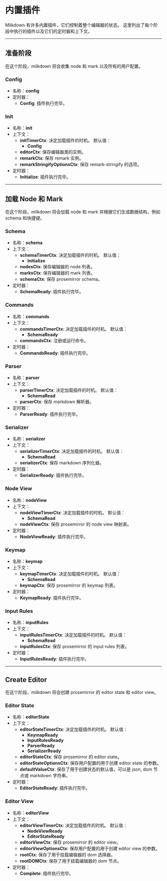 # 内置插件

Milkdown 有许多内置插件，它们控制着整个编辑器的状态。
这里列出了每个阶段中执行的插件以及它们的定时器和上下文。

---

## 准备阶段

在这个阶段，milkdown 将会收集 node 和 mark 以及所有的用户配置。

### Config

-   名称：**config**
-   定时器：
    -   **Config**: 插件执行完毕。

### Init

-   名称：**init**
-   上下文：
    -   **initTimerCtx**: 决定加载插件的时机。
        默认值：
        -   **Config**
    -   **editorCtx**: 保存编辑器类的实例。
    -   **remarkCtx**: 保存 remark 实例。
    -   **remarkStringifyOptionsCtx**: 保存 remark-stringify 的选项。
-   定时器：
    -   **Initialize**: 插件执行完毕。

---

## 加载 Node 和 Mark

在这个阶段，milkdown 将会加载 node 和 mark 并根据它们生成数据结构，例如 schema 和快捷键。

### Schema

-   名称：**schema**
-   上下文：
    -   **schemaTimerCtx**: 决定加载插件的时机。
        默认值：
        -   **Initialize**
    -   **nodesCtx**: 保存编辑器的 node 列表。
    -   **marksCtx**: 保存编辑器的 mark 列表。
    -   **schemaCtx**: 保存 prosemirror schema。
-   定时器：
    -   **SchemaReady**: 插件执行完毕。

### Commands

-   名称：**commands**
-   上下文：
    -   **commandsTimerCtx**: 决定加载插件的时机。
        默认值：
        -   **SchemaReady**
    -   **commandsCtx**: 注册或运行命令。
-   定时器：
    -   **CommandsReady**: 插件执行完毕。

### Parser

-   名称：**parser**
-   上下文：
    -   **parserTimerCtx**: 决定加载插件的时机。
        默认值：
        -   **SchemaRead**
    -   **parserCtx**: 保存 markdown 解析器。
-   定时器：
    -   **ParserReady**: 插件执行完毕。

### Serializer

-   名称：**serializer**
-   上下文：
    -   **serializerTimerCtx**: 决定加载插件的时机。
        默认值：
        -   **SchemaRead**
    -   **serializerCtx**: 保存 markdown 序列化器。
-   定时器：
    -   **SerializerReady**: 插件执行完毕。

### Node View

-   名称：**nodeView**
-   上下文：
    -   **nodeViewTimerCtx**: 决定加载插件的时机。
        默认值：
        -   **SchemaRead**
    -   **nodeViewCtx**: 保存 prosemirror 的 node view 映射表。
-   定时器：
    -   **NodeViewReady**: 插件执行完毕。

### Keymap

-   名称：**keymap**
-   上下文：
    -   **keymapTimerCtx**: 决定加载插件的时机。
        默认值：
        -   **SchemaRead**
    -   **keymapCtx**: 保存 prosemirror 的 keymap 列表。
-   定时器：
    -   **KeymapReady**: 插件执行完毕。

### Input Rules

-   名称：**inputRules**
-   上下文：
    -   **inputRulesTimerCtx**: 决定加载插件的时机。
        默认值：
        -   **SchemaRead**
    -   **inputRulesCtx**: 保存 prosemirror 的 input rules 列表。
-   定时器：
    -   **InputRulesReady**: 插件执行完毕。

---

## Create Editor

在这个阶段，milkdown 将会创建 prosemirror 的 editor state 和 editor view。

### Editor State

-   名称：**editorState**
-   上下文：
    -   **editorStateTimerCtx**: 决定加载插件的时机。
        默认值：
        -   **KeymapReady**
        -   **InputRulesReady**
        -   **ParserReady**
        -   **SerializerReady**
    -   **editorStateCtx**: 保存 prosemirror 的 editor state。
    -   **editorStateOptionsCtx**: 保存用户配置的用于创建 editor state 的参数。
    -   **defaultValueCtx**: 保存了用于创建状态的默认值，可以是 json, dom 节点或 markdown 字符串。
-   定时器：
    -   **EditorStateReady**: 插件执行完毕。

### Editor View

-   名称：**editorView**
-   上下文：
    -   **editorViewTimerCtx**: 决定加载插件的时机。
        默认值：
        -   **NodeViewReady**
        -   **EditorStateReady**
    -   **editorViewCtx**: 保存 prosemirror 的 editor view。
    -   **editorViewOptionsCtx**: 保存用户配置的用于创建 editor view 的参数。
    -   **rootCtx**: 保存了用于挂载编辑器的 dom 选择器。
    -   **rootDOMCtx**: 保存了用于挂载编辑器的 dom 节点。
-   定时器：
    -   **Complete**: 插件执行完毕。
